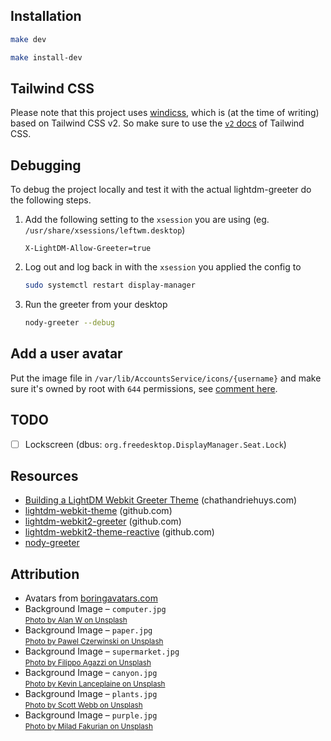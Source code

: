 ## Installation

```sh
make dev
```

```sh
make install-dev
```

## Tailwind CSS
Please note that this project uses [windicss](https://github.com/windicss/windicss), which is (at the time of writing) based on Tailwind CSS v2. So make sure to use the [`v2` docs](https://v2.tailwindcss.com/docs) of Tailwind CSS.

## Debugging
To debug the project locally and test it with the actual lightdm-greeter do the following steps.

1. Add the following setting to the `xsession` you are using (eg. `/usr/share/xsessions/leftwm.desktop`)
   ```
   X-LightDM-Allow-Greeter=true
   ```
1. Log out and log back in with the `xsession` you applied the config to
   ```sh
   sudo systemctl restart display-manager
   ```
1. Run the greeter from your desktop
   ```sh
   nody-greeter --debug
   ```

## Add a user avatar
Put the image file in `/var/lib/AccountsService/icons/{username}` and make sure it's owned by root with `644` permissions,
see [comment here](https://github.com/JezerM/web-greeter/issues/39#issuecomment-1094339419).

## TODO
- [ ] Lockscreen (dbus: `org.freedesktop.DisplayManager.Seat.Lock`)

## Resources
- [Building a LightDM Webkit Greeter Theme](https://www.chathandriehuys.com/blog/posts/2021/01/building-a-lightdm-webkit-greeter-theme/) (chathandriehuys.com)
- [lightdm-webkit-theme](https://github.com/cdriehuys/lightdm-webkit-theme) (github.com)
- [lightdm-webkit2-greeter](https://github.com/antergos/web-greeter) (github.com)
- [lightdm-webkit2-theme-reactive](https://github.com/gitneeraj/lightdm-webkit2-theme-reactive) (github.com)
- [nody-greeter](https://github.com/JezerM/nody-greeter)

## Attribution
- Avatars from [boringavatars.com](https://boringavatars.com/)
- Background Image &ndash; `computer.jpg`\
  <small>[Photo by Alan W on Unsplash](https://unsplash.com/photos/P2Ehy4BtV9Q)</small>
- Background Image &ndash; `paper.jpg`\
  <small>[Photo by Pawel Czerwinski on Unsplash](https://unsplash.com/photos/7rI7GSBsKko)</small>
- Background Image &ndash; `supermarket.jpg`\
  <small>[Photo by Filippo Agazzi on Unsplash](https://unsplash.com/photos/aEeNy96quts)</small>
- Background Image &ndash; `canyon.jpg`\
  <small>[Photo by Kevin Lanceplaine on Unsplash](https://unsplash.com/photos/sO-JmQj95ec)</small>
- Background Image &ndash; `plants.jpg`\
  <small>[Photo by Scott Webb on Unsplash](https://unsplash.com/photos/oRWRlTgBrPo)</small>
- Background Image &ndash; `purple.jpg`\
  <small>[Photo by Milad Fakurian on Unsplash](https://unsplash.com/photos/u8Jn2rzYIps)</small>

  